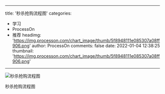
---
title: '秒杀抢购流程图'
categories: 
 - 学习
 - ProcessOn
 - 推荐
headimg: 'https://img.processon.com/chart_image/thumb/5f8948111e085307a08ff906.png'
author: ProcessOn
comments: false
date: 2022-01-04 12:38:25
thumbnail: 'https://img.processon.com/chart_image/thumb/5f8948111e085307a08ff906.png'
---

<div>   
<img class="thumb" alt="秒杀抢购流程图" src="https://img.processon.com/chart_image/thumb/5f8948111e085307a08ff906.png" referrerpolicy="no-referrer">
<p>秒杀抢购流程图</p>  
</div>
            